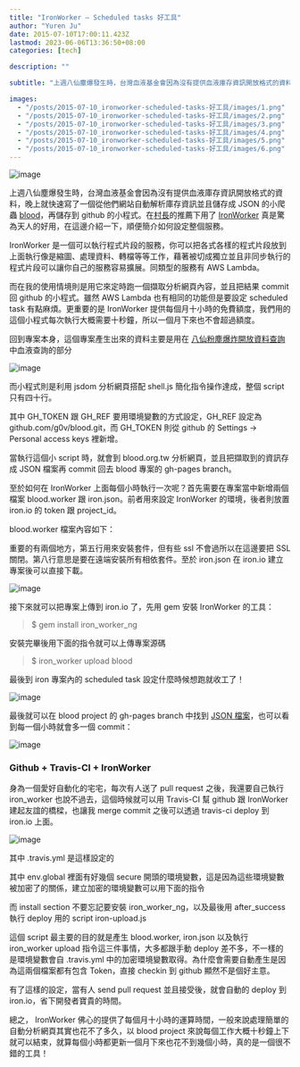 ```yaml
---
title: "IronWorker — Scheduled tasks 好工具"
author: "Yuren Ju"
date: 2015-07-10T17:00:11.423Z
lastmod: 2023-06-06T13:36:50+08:00
categories: [tech]

description: ""

subtitle: "上週八仙塵爆發生時，台灣血液基金會因為沒有提供血液庫存資訊開放格式的資料，晚上就快速寫了一個從他們網站自動解析庫存資訊並且儲存成 JSON 的小爬蟲 blood，再儲存到 github 的小程式。在村長的推薦下用了 IronWorker…"

images:
  - "/posts/2015-07-10_ironworker-scheduled-tasks-好工具/images/1.png"
  - "/posts/2015-07-10_ironworker-scheduled-tasks-好工具/images/2.png"
  - "/posts/2015-07-10_ironworker-scheduled-tasks-好工具/images/3.png"
  - "/posts/2015-07-10_ironworker-scheduled-tasks-好工具/images/4.png"
  - "/posts/2015-07-10_ironworker-scheduled-tasks-好工具/images/5.png"
  - "/posts/2015-07-10_ironworker-scheduled-tasks-好工具/images/6.png"
---
```


![image](/posts/2015-07-10_ironworker-scheduled-tasks-好工具/images/1.png#layoutTextWidth)

上週八仙塵爆發生時，台灣血液基金會因為沒有提供血液庫存資訊開放格式的資料，晚上就快速寫了一個從他們網站自動解析庫存資訊並且儲存成 JSON 的小爬蟲 [blood](https://github.com/g0v/blood)，再儲存到 github 的小程式。在[村長](http://blog.clkao.org/)的推薦下用了 [IronWorker](http://www.iron.io/) 真是驚為天人的好用，在這邊介紹一下，順便簡介如何設定整個服務。

IronWorker 是一個可以執行程式片段的服務，你可以把各式各樣的程式片段放到上面執行像是縮圖、處理資料、轉檔等等工作，藉著被切成獨立並且非同步執行的程式片段可以讓你自己的服務容易擴展。同類型的服務有 AWS Lambda。

而在我的使用情境則是用它來定時跑一個擷取分析網頁內容，並且把結果 commit 回 github 的小程式。雖然 AWS Lambda 也有相同的功能但是要設定 scheduled task 有點麻煩。更重要的是 IronWorker 提供每個月十小時的免費額度，我們用的這個小程式每次執行大概需要十秒鐘，所以一個月下來也不會超過額度。

回到專案本身，這個專案產生出來的資料主要是用在 [八仙粉塵爆炸開放資料查詢](http://g0v.github.io/color/#blood) 中血液查詢的部分

![image](/posts/2015-07-10_ironworker-scheduled-tasks-好工具/images/2.png#layoutTextWidth)

而小程式則是利用 jsdom 分析網頁搭配 shell.js 簡化指令操作達成，整個 script 只有四十行。

其中 GH_TOKEN 跟 GH_REF 要用環境變數的方式設定，GH_REF 設定為 github.com/g0v/blood.git，而 GH_TOKEN 則從 github 的 Settings -&gt; Personal access keys 裡新增。

當執行這個小 script 時，就會到 blood.org.tw 分析網頁，並且把擷取到的資訊存成 JSON 檔案再 commit 回去 blood 專案的 gh-pages branch。

至於如何在 IronWorker 上面每個小時執行一次呢？首先需要在專案當中新增兩個檔案 blood.worker 跟 iron.json。前者用來設定 IronWorker 的環境，後者則放置 iron.io 的 token 跟 project_id。

blood.worker 檔案內容如下：

重要的有兩個地方，第五行用來安裝套件，但有些 ssl 不會過所以在這邊要把 SSL 關閉。第八行意思是要在遠端安裝所有相依套件。至於 iron.json 在 iron.io 建立專案後可以直接下載。

![image](/posts/2015-07-10_ironworker-scheduled-tasks-好工具/images/3.png#layoutTextWidth)

接下來就可以把專案上傳到 iron.io 了，先用 gem 安裝 IronWorker 的工具：

> $ gem install iron_worker_ng

安裝完畢後用下面的指令就可以上傳專案源碼

> $ iron_worker upload blood

最後到 iron 專案內的 scheduled task 設定什麼時候想跑就收工了！

![image](/posts/2015-07-10_ironworker-scheduled-tasks-好工具/images/4.png#layoutTextWidth)

最後就可以在 blood project 的 gh-pages branch 中找到 [JSON 檔案](https://github.com/g0v/blood/blob/gh-pages/blood.json)，也可以看到每一個小時就會多一個 commit：

![image](/posts/2015-07-10_ironworker-scheduled-tasks-好工具/images/5.png#layoutTextWidth)

### Github + Travis-CI + IronWorker

身為一個愛好自動化的宅宅，每次有人送了 pull request 之後，我還要自己執行 iron_worker 也說不過去，這個時候就可以用 Travis-CI 幫 github 跟 IronWorker 建起友誼的橋樑，也讓我 merge commit 之後可以透過 travis-ci deploy 到 iron.io 上面。

![image](/posts/2015-07-10_ironworker-scheduled-tasks-好工具/images/6.png#layoutTextWidth)

其中 .travis.yml 是這樣設定的

其中 env.global 裡面有好幾個 secure 開頭的環境變數，這是因為這些環境變數被加密了的關係，建立加密的環境變數可以用下面的指令

而 install section 不要忘記要安裝 iron_worker_ng，以及最後用 after_success 執行 deploy 用的 script iron-upload.js

這個 script 最主要的目的就是產生 blood.worker, iron.json 以及執行 iron_worker upload 指令這三件事情，大多都跟手動 deploy 差不多，不一樣的是環境變數會自 .travis.yml 中的加密環境變數取得。為什麼會需要自動產生是因為這兩個檔案都有包含 Token，直接 checkin 到 github 顯然不是個好主意。

有了這樣的設定，當有人 send pull request 並且接受後，就會自動的 deploy 到 iron.io，省下開發者寶貴的時間。

總之， IronWorker 佛心的提供了每個月十小時的運算時間，一般來說處理簡單的自動分析網頁其實也花不了多久，以 blood project 來說每個工作大概十秒鐘上下就可以結束，就算每個小時都更新一個月下來也花不到幾個小時，真的是一個很不錯的工具！
